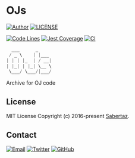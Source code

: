 # OJs

[![Author](https://img.shields.io/badge/author-sabertaz-lightgrey?style=for-the-badge)](https://github.com/sabertazimi)
[![LICENSE](https://img.shields.io/github/license/sabertazimi/OJs?style=for-the-badge)](https://raw.githubusercontent.com/sabertazimi/OJs/main/LICENSE)

[![Code Lines](https://tokei.rs/b1/github/sabertazimi/OJs?style=for-the-badge&logo=visualstudiocode)](https://github.com/sabertazimi/OJs)
[![Jest Coverage](https://img.shields.io/codecov/c/github/sabertazimi/OJs?logo=codecov&style=for-the-badge)](https://codecov.io/gh/sabertazimi/OJs)
[![CI](https://img.shields.io/github/actions/workflow/status/sabertazimi/OJs/ci.yml?branch=main&style=for-the-badge&logo=github)](https://github.com/sabertazimi/OJs/actions/workflows/ci.yml)

```cpp
  ___      _
 / _ \    | |___
| | | |_  | / __|
| |_| | |_| \__ \
 \___/ \___/|___/
```

Archive for OJ code

## License

MIT License Copyright (c) 2016-present [Sabertaz](https://github.com/sabertazimi).

## Contact

[![Email](https://img.shields.io/badge/-Gmail-ea4335?style=for-the-badge&logo=gmail&logoColor=white)](mailto:sabertazimi@gmail.com)
[![Twitter](https://img.shields.io/badge/-Twitter-1da1f2?style=for-the-badge&logo=twitter&logoColor=white)](https://twitter.com/sabertazimi)
[![GitHub](https://img.shields.io/badge/-GitHub-181717?style=for-the-badge&logo=github&logoColor=white)](https://github.com/sabertazimi)
